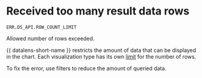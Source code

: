 # Received too many result data rows

`ERR.DS_API.ROW_COUNT_LIMIT`

Allowed number of rows exceeded.

{{ datalens-short-name }} restricts the amount of data that can be displayed in the chart. Each visualization type has its own [limit](../../concepts/limits.md) for the number of rows.

To fix the error, use filters to reduce the amount of queried data.

